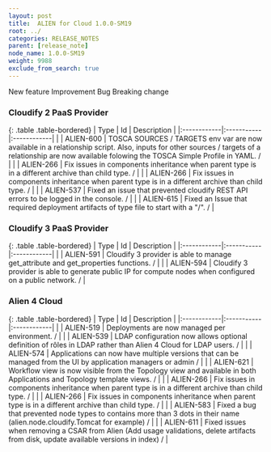 ```yaml
---
layout: post
title:  ALIEN for Cloud 1.0.0-SM19
root: ../
categories: RELEASE_NOTES
parent: [release_note]
node_name: 1.0.0-SM19
weight: 9988
exclude_from_search: true
---
```





<i class="fa fa-plus text-success"></i> New feature <i class="fa fa-level-up text-primary"></i> Improvement  <i class="fa fa-bug text-danger"></i> Bug <i class="fa fa-exclamation-triangle text-warning"></i> Breaking change


### Cloudify 2 PaaS Provider



  {: .table .table-bordered}
  | Type        | Id         | Description |
  |:------------|:-----------|:------------|
      |  <i class="fa fa-level-up text-primary"></i> | ALIEN-600 | TOSCA SOURCES / TARGETS env var are now available in a relationship script. Also, inputs for other sources / targets of a relationship are now available folowing the TOSCA Simple Profile in YAML. /  |
      |  <i class="fa fa-bug text-danger"></i> | ALIEN-266 | Fix issues in components inheritance when parent type is in a different archive than child type. /  |
    |  <i class="fa fa-bug text-danger"></i> | ALIEN-266 | Fix issues in components inheritance when parent type is in a different archive than child type. /  |
    |  <i class="fa fa-bug text-danger"></i> | ALIEN-537 | Fixed an issue that prevented cloudify REST API errors to be logged in the console. /  |
    |  <i class="fa fa-bug text-danger"></i> | ALIEN-615 | Fixed an Issue that required deployment artifacts of type file to start with a "/". /  |
  


### Cloudify 3 PaaS Provider



  {: .table .table-bordered}
  | Type        | Id         | Description |
  |:------------|:-----------|:------------|
    |  <i class="fa fa-plus text-success"></i> | ALIEN-591 | Cloudify 3 provider is able to manage get_attribute and get_properties functions. /  |
    |  <i class="fa fa-plus text-success"></i> | ALIEN-594 | Cloudify 3 provider is able to generate public IP for compute nodes when configured on a public network. /  |
      


### Alien 4 Cloud



  {: .table .table-bordered}
  | Type        | Id         | Description |
  |:------------|:-----------|:------------|
    |  <i class="fa fa-plus text-success"></i> | ALIEN-519 | Deployments are now managed per environment. /  |
    |  <i class="fa fa-plus text-success"></i> | ALIEN-539 | LDAP configuration now allows optional definition of rôles in LDAP rather than Alien 4 Cloud for LDAP users. /  |
    |  <i class="fa fa-plus text-success"></i> | ALIEN-574 | Applications can now have multiple versions that can be managed from the UI by application managers or admin /  |
      |  <i class="fa fa-level-up text-primary"></i> | ALIEN-621 | Workflow view is now visible from the Topology view and available in both Applications and Topology template views. /  |
      |  <i class="fa fa-bug text-danger"></i> | ALIEN-266 | Fix issues in components inheritance when parent type is in a different archive than child type. /  |
    |  <i class="fa fa-bug text-danger"></i> | ALIEN-266 | Fix issues in components inheritance when parent type is in a different archive than child type. /  |
    |  <i class="fa fa-bug text-danger"></i> | ALIEN-583 | Fixed a bug that prevented node types to contains more than 3 dots in their name (alien.node.cloudify.Tomcat for example) /  |
    |  <i class="fa fa-bug text-danger"></i> | ALIEN-611 | Fixed issues when removing a CSAR from Alien (Add usage validations, delete artifacts from disk, update available versions in index) /  |
  

